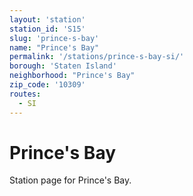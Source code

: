 ```yaml
---
layout: 'station'
station_id: 'S15'
slug: 'prince-s-bay'
name: "Prince's Bay"
permalink: '/stations/prince-s-bay-si/'
borough: 'Staten Island'
neighborhood: "Prince's Bay"
zip_code: '10309'
routes:
  - SI
---
```

# Prince's Bay

Station page for Prince's Bay.
